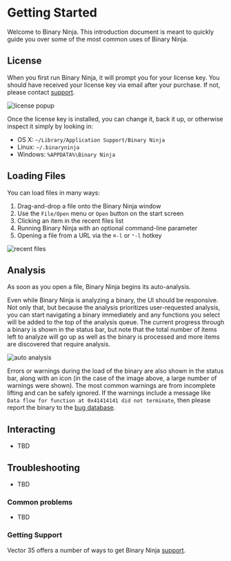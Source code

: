 # Getting Started

Welcome to Binary Ninja. This introduction document is meant to quickly guide you over some of the most common uses of Binary Ninja.

## License

When you first run Binary Ninja, it will prompt you for your license key. You should have received your license key via email after your purchase. If not, please contact [support].

![license popup](/images/license-popup.png "License Popup")

Once the license key is installed, you can change it, back it up, or otherwise inspect it simply by looking in:

- OS X: `~/Library/Application Support/Binary Ninja`
- Linux: `~/.binaryninja`
- Windows: `%APPDATA%\Binary Ninja`

## Loading Files

You can load files in many ways:

1. Drag-and-drop a file onto the Binary Ninja window
2. Use the `File/Open` menu or `Open` button on the start screen
3. Clicking an item in the recent files list
4. Running Binary Ninja with an optional command-line parameter
5. Opening a file from a URL via the `⌘-l` or `⌃-l` hotkey

![recent files](/images/recent.png "Recent Files")

## Analysis

As soon as you open a file, Binary Ninja begins its auto-analysis.

Even while Binary Ninja is analyzing a binary, the UI should be responsive. Not only that, but because the analysis prioritizes user-requested analysis, you can start navigating a binary immediately and any functions you select will be added to the top of the analysis queue. The current progress through a binary is shown in the status bar, but note that the total number of items left to analyze will go up as well as the binary is processed and more items are discovered that require analysis.

![auto analysis](/images/analysis.png "Auto Analysis")

Errors or warnings during the load of the binary are also shown in the status bar, along with an icon (in the case of the image above, a large number of warnings were shown). The most common warnings are from incomplete lifting and can be safely ignored. If the warnings include a message like `Data flow for function at 0x41414141 did not terminate`, then please report the binary to the [bug database][issues].

## Interacting

- TBD

## Troubleshooting

- TBD

### Common problems

- TBD

### Getting Support

Vector 35 offers a number of ways to get Binary Ninja [support].

[support]: https://binary.ninja/support.html
[issues]: https://github.com/Vector35/binaryninja-api/issues
